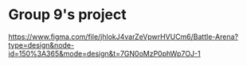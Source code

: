 # Group 9's project

https://www.figma.com/file/jhlokJ4varZeVpwrHVUCm6/Battle-Arena?type=design&node-id=150%3A365&mode=design&t=7GN0oMzP0phWp7OJ-1
